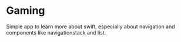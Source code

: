 # Gaming

Simple app to learn more about swift, especially about navigation and components like navigationstack and list.
